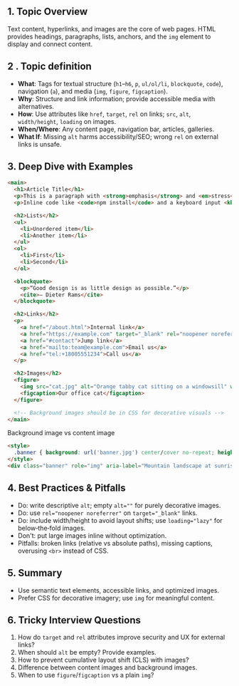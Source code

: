 ## 1. Topic Overview

Text content, hyperlinks, and images are the core of web pages. HTML provides headings, paragraphs, lists, anchors, and the `img` element to display and connect content.

## 2 . Topic definition

- **What**: Tags for textual structure (`h1`–`h6`, `p`, `ul/ol/li`, `blockquote`, `code`), navigation (`a`), and media (`img`, `figure`, `figcaption`).
- **Why**: Structure and link information; provide accessible media with alternatives.
- **How**: Use attributes like `href`, `target`, `rel` on links; `src`, `alt`, `width/height`, `loading` on images.
- **When/Where**: Any content page, navigation bar, articles, galleries.
- **What If**: Missing `alt` harms accessibility/SEO; wrong `rel` on external links is unsafe.

## 3. Deep Dive with Examples

```html
<main>
  <h1>Article Title</h1>
  <p>This is a paragraph with <strong>emphasis</strong> and <em>stress</em>.</p>
  <p>Inline code like <code>npm install</code> and a keyboard input <kbd>Ctrl</kbd>+<kbd>S</kbd>.</p>

  <h2>Lists</h2>
  <ul>
    <li>Unordered item</li>
    <li>Another item</li>
  </ul>
  <ol>
    <li>First</li>
    <li>Second</li>
  </ol>

  <blockquote>
    <p>“Good design is as little design as possible.”</p>
    <cite>— Dieter Rams</cite>
  </blockquote>

  <h2>Links</h2>
  <p>
    <a href="/about.html">Internal link</a>
    <a href="https://example.com" target="_blank" rel="noopener noreferrer">External link</a>
    <a href="#contact">Jump link</a>
    <a href="mailto:team@example.com">Email us</a>
    <a href="tel:+18005551234">Call us</a>
  </p>

  <h2>Images</h2>
  <figure>
    <img src="cat.jpg" alt="Orange tabby cat sitting on a windowsill" width="600" height="400" loading="lazy" />
    <figcaption>Our office cat</figcaption>
  </figure>

  <!-- Background images should be in CSS for decorative visuals -->
</main>
```

Background image vs content image
```html
<style>
  .banner { background: url('banner.jpg') center/cover no-repeat; height: 200px; }
</style>
<div class="banner" role="img" aria-label="Mountain landscape at sunrise"></div>
```

## 4. Best Practices & Pitfalls

- Do: write descriptive `alt`; empty `alt=""` for purely decorative images.
- Do: use `rel="noopener noreferrer"` on `target="_blank"` links.
- Do: include width/height to avoid layout shifts; use `loading="lazy"` for below‑the‑fold images.
- Don't: put large images inline without optimization.
- Pitfalls: broken links (relative vs absolute paths), missing captions, overusing `<br>` instead of CSS.

## 5. Summary

- Use semantic text elements, accessible links, and optimized images.
- Prefer CSS for decorative imagery; use `img` for meaningful content.

## 6. Tricky Interview Questions

1. How do `target` and `rel` attributes improve security and UX for external links?
2. When should `alt` be empty? Provide examples.
3. How to prevent cumulative layout shift (CLS) with images?
4. Difference between content images and background images.
5. When to use `figure`/`figcaption` vs a plain `img`?


